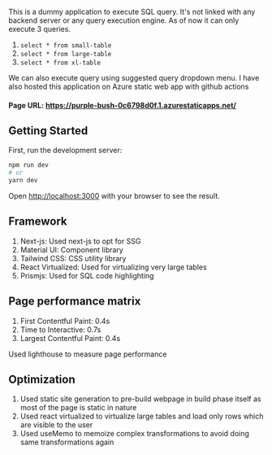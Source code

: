 This is a dummy application to execute SQL query. It's not linked with any backend server or any query execution engine. As of now it can only execute 3 queries.
1. `select * from small-table`   
2. `select * from large-table`
3. `select * from xl-table`

We can also execute query using suggested query dropdown menu. 
I have also hosted this application on Azure static web app with github actions

#### Page URL: https://purple-bush-0c6798d0f.1.azurestaticapps.net/

## Getting Started

First, run the development server:

```bash
npm run dev
# or
yarn dev
```

Open [http://localhost:3000](http://localhost:3000) with your browser to see the result.

## Framework 

1. Next-js: Used next-js to opt for SSG
2. Material UI: Component library
3. Tailwind CSS: CSS utility library
4. React Virtualized: Used for virtualizing very large tables
5. Prismjs: Used for SQL code highlighting 

## Page performance matrix


1. First Contentful Paint: 0.4s
2. Time to Interactive: 0.7s
3. Largest Contentful Paint: 0.4s

Used lighthouse to measure page performance

## Optimization

1. Used static site generation to pre-build webpage in build phase itself as most of the page is static in nature 
2. Used react virtualized to virtualize large tables and load only rows which are visible to the user
3. Used useMemo to memoize complex transformations to avoid doing same transformations again
